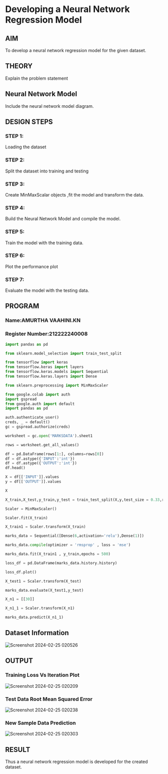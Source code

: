 # Developing a Neural Network Regression Model

## AIM

To develop a neural network regression model for the given dataset.

## THEORY

Explain the problem statement

## Neural Network Model

Include the neural network model diagram.

## DESIGN STEPS

### STEP 1:

Loading the dataset

### STEP 2:

Split the dataset into training and testing

### STEP 3:

Create MinMaxScalar objects ,fit the model and transform the data.

### STEP 4:

Build the Neural Network Model and compile the model.

### STEP 5:

Train the model with the training data.

### STEP 6:

Plot the performance plot

### STEP 7:

Evaluate the model with the testing data.

## PROGRAM
### Name:AMURTHA VAAHINI.KN
### Register Number:212222240008
```python
import pandas as pd

from sklearn.model_selection import train_test_split

from tensorflow import keras
from tensorflow.keras import layers
from tensorflow.keras.models import Sequential
from tensorflow.keras.layers import Dense

from sklearn.preprocessing import MinMaxScaler

from google.colab import auth
import gspread
from google.auth import default
import pandas as pd

auth.authenticate_user()
creds, _ = default()
gc = gspread.authorize(creds)

worksheet = gc.open('MARKSDATA').sheet1

rows = worksheet.get_all_values()

df = pd.DataFrame(rows[1:], columns=rows[0])
df = df.astype({'INPUT':'int'})
df = df.astype({'OUTPUT':'int'})
df.head()

X = df[['INPUT']].values
y = df[['OUTPUT']].values

X

X_train,X_test,y_train,y_test = train_test_split(X,y,test_size = 0.33,random_state = 33)

Scaler = MinMaxScaler()

Scaler.fit(X_train)

X_train1 = Scaler.transform(X_train)

marks_data = Sequential([Dense(6,activation='relu'),Dense(1)])

marks_data.compile(optimizer = 'rmsprop' , loss = 'mse')

marks_data.fit(X_train1 , y_train,epochs = 500)

loss_df = pd.DataFrame(marks_data.history.history)

loss_df.plot()

X_test1 = Scaler.transform(X_test)

marks_data.evaluate(X_test1,y_test)

X_n1 = [[30]]

X_n1_1 = Scaler.transform(X_n1)

marks_data.predict(X_n1_1)


```
## Dataset Information
![Screenshot 2024-02-25 020526](https://github.com/amurthavaahininagarajan/basic-nn-model/assets/118679102/ed18c24d-a0b1-46d0-b25d-ca2fa7b4adc0)


## OUTPUT

### Training Loss Vs Iteration Plot

![Screenshot 2024-02-25 020209](https://github.com/amurthavaahininagarajan/basic-nn-model/assets/118679102/9f058a72-f4f1-4e1a-9f7c-4f23ed075c77)


### Test Data Root Mean Squared Error

![Screenshot 2024-02-25 020238](https://github.com/amurthavaahininagarajan/basic-nn-model/assets/118679102/e1f55959-9364-4f74-abc6-89e292c71411)


### New Sample Data Prediction
![Screenshot 2024-02-25 020303](https://github.com/amurthavaahininagarajan/basic-nn-model/assets/118679102/d9682226-c3b2-4125-aef8-e542328b422e)


## RESULT
Thus a neural network regression model is developed for the created dataset.
